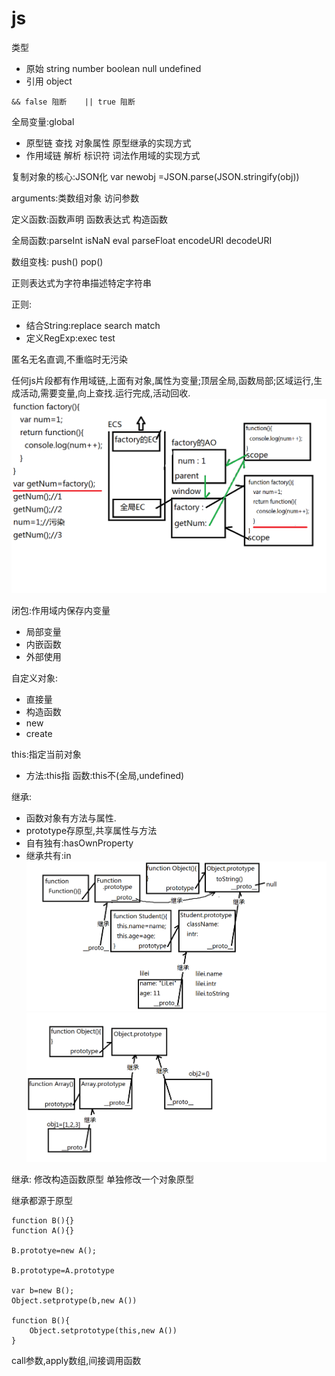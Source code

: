 <!--
 * @Description: 
 * @Author: jinxiaojian
 * @Email: jinxiaojian@youxin.com
 * @Date: 2019-04-01 11:19:49
 * @LastEditTime: 2020-01-14 14:27:16
 * @LastEditors: 靳肖健
 -->
# js

类型
- 原始 string number boolean null undefined
- 引用 object


```
&& false 阻断    || true 阻断
```


全局变量:global

- 原型链 查找 对象属性 原型继承的实现方式
- 作用域链 解析 标识符 词法作用域的实现方式

复制对象的核心:JSON化
var newobj =JSON.parse(JSON.stringify(obj))

arguments:类数组对象 访问参数

定义函数:函数声明 函数表达式 构造函数

全局函数:parseInt isNaN eval parseFloat encodeURI decodeURI

数组变栈: push() pop()

正则表达式为字符串描述特定字符串

正则:
- 结合String:replace search match
- 定义RegExp:exec test

匿名无名直调,不重临时无污染

任何js片段都有作用域链,上面有对象,属性为变量;顶层全局,函数局部;区域运行,生成活动,需要变量,向上查找.运行完成,活动回收.
![作用域](zyy.png)


闭包:作用域内保存内变量
- 局部变量
- 内嵌函数
- 外部使用

自定义对象:
- 直接量
- 构造函数
- new
- create

this:指定当前对象
- 方法:this指 函数:this不(全局,undefined)

继承:
- 函数对象有方法与属性.
- prototype存原型,共享属性与方法
-  自有独有:hasOwnProperty
-  继承共有:in
![原型1](yx1.png)
![原型2](yx2.png)


继承:
修改构造函数原型
单独修改一个对象原型

继承都源于原型

```
function B(){}
function A(){}

B.prototye=new A();

B.prototype=A.prototype

var b=new B();
Object.setprotype(b,new A())

function B(){
    Object.setprototype(this,new A())
}
```

call参数,apply数组,间接调用函数




